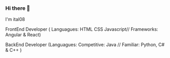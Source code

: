 ### Hi there 👋
<p> I'm ital08 <p>
<p> FrontEnd Developer ( Languagues: HTML CSS Javascript// Frameworks: Angular & React) <p>
BackEnd Developer (Languagues: Competitive: Java // Familiar: Python, C# & C++ )
<!--
**ital08/ital08** is a ✨ _special_ ✨ repository because its `README.md` (this file) appears on your GitHub profile.

Here are some ideas to get you started:

- 🔭 I’m currently working on ...
- 🌱 I’m currently learning ...
- 👯 I’m looking to collaborate on ...
- 🤔 I’m looking for help with ...
- 💬 Ask me about ...
- 📫 How to reach me: ...
- 😄 Pronouns: ...
- ⚡ Fun fact: ...
-->
